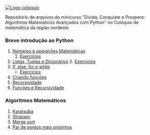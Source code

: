 
[![Logo coloquio](https://sbm.org.br/coloquio-nordeste-6/wp-content/uploads/sites/35/2024/09/cropped-Logo.png)]([https://www.microsoft.com](https://sbm.org.br/coloquio-nordeste-6/))



Repositório de arquivos do minicurso "Divida, Conquiste e Prospere: Algoritmos Matemáticos Avançados com Python" no Colóquio de matemática da região nordeste


### Breve introdução ao Python

1. [Números e operações Matemáticas](https://colab.research.google.com/drive/1BVYqBgJ2JcK_rQBbTXGbJgH_a2N3Hm-Y?usp=sharing)
    1. [Exercícios](https://colab.research.google.com/drive/13UCCnRfj7ejwEuKYGDF-aUCiirb-csA2?usp=sharing)
2. [Listas, Tuplas e Dicionários](https://colab.research.google.com/drive/1xymB3-OzGTeVWRbWYQWZ5kwzM2Wg_voB?usp=sharing)
   2. [Exercícios](https://colab.research.google.com/drive/13UCCnRfj7ejwEuKYGDF-aUCiirb-csA2?usp=sharing)   
3. [If, else, for e while](https://colab.research.google.com/drive/1JQFofEaHUY1XAmr1s8TVmxlfoN3Kp1eA?usp=sharing)
   - [Exercícios](https://colab.research.google.com/drive/13UCCnRfj7ejwEuKYGDF-aUCiirb-csA2?usp=sharing)
4. [Criando funções](https://colab.research.google.com/drive/1JQFofEaHUY1XAmr1s8TVmxlfoN3Kp1eA?usp=sharing)
5. [Recursividade](https://colab.research.google.com/drive/1XTsCKqjRS7sto_mEzXwHUX6b65jWtPat?usp=sharing)
  3. [Funções e Recursividade](https://colab.research.google.com/drive/1d69lp2SuaV7c9k31qB_D87Rz9Zdq81Rv?usp=sharing) 


###  Algoritmos Matemáticos
1. [Karatsuba](https://colab.research.google.com/drive/1y3KcyEEz0G1NGCMK8pPZjTES1_tZTYhl?usp=sharing)
2. [Strassen](https://colab.research.google.com/drive/1y3KcyEEz0G1NGCMK8pPZjTES1_tZTYhl?usp=sharing)
3. [Merge sort](https://colab.research.google.com/drive/19umyHi3TA7MoL0tI4yOxyi6He8aYN7sI?usp=sharing)
4. [Par de pontos mais próximos](https://colab.research.google.com/drive/1vXzkSmGCxW18_VmfhpM-S2uWLYD6T6Kl?usp=sharing)
